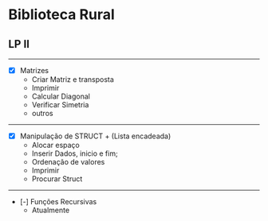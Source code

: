#           Biblioteca Rural
## **LP II**
---
- [x] Matrizes
  - Criar Matriz e transposta
  - Imprimir
  - Calcular Diagonal
  - Verificar Simetria
  - outros
---
- [x] Manipulação de STRUCT + (Lista encadeada)
  - Alocar espaço
  - Inserir Dados, inicio e fim;
  - Ordenação de valores
  - Imprimir
  - Procurar Struct
---
- [-] Funções Recursivas
  - Atualmente
